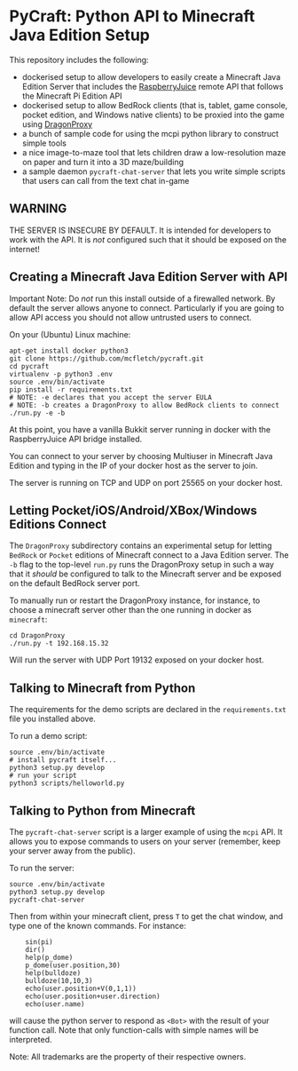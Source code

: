 # PyCraft: Python API to Minecraft Java Edition Setup

This repository includes the following:

* dockerised setup to allow developers to easily create a 
  Minecraft Java Edition Server that includes the 
  [RaspberryJuice](https://github.com/zhuowei/RaspberryJuice) 
  remote API that follows the Minecraft Pi Edition API
* dockerised setup to allow BedRock clients (that is,
  tablet, game console, pocket edition, and Windows native
  clients) to be proxied into the game using
  [DragonProxy](https://github.com/DragonetMC/DragonProxy)
* a bunch of sample code for using the mcpi python
  library to construct simple tools
* a nice image-to-maze tool that lets children draw a 
  low-resolution maze on paper and turn it into a 3D
  maze/building
* a sample daemon `pycraft-chat-server` that lets you
  write simple scripts that users can call from the
  text chat in-game

## WARNING

THE SERVER IS INSECURE BY DEFAULT. It is intended for 
developers to work with the API. It is *not* configured
such that it should be exposed on the internet!

## Creating a Minecraft Java Edition Server with API

Important Note: Do *not* run this install outside
of a firewalled network. By default the server allows
anyone to connect. Particularly if you are going
to allow API access you should not allow untrusted
users to connect.

On your (Ubuntu) Linux machine:

```
apt-get install docker python3
git clone https://github.com/mcfletch/pycraft.git
cd pycraft
virtualenv -p python3 .env
source .env/bin/activate
pip install -r requirements.txt
# NOTE: -e declares that you accept the server EULA
# NOTE: -b creates a DragonProxy to allow BedRock clients to connect
./run.py -e -b
```

At this point, you have a vanilla Bukkit server running 
in docker with the RaspberryJuice API bridge installed.

You can connect to your server by choosing Multiuser
in Minecraft Java Edition and typing in the 
IP of your docker host as the server to join.

The server is running on TCP and UDP on port 25565
on your docker host.

## Letting Pocket/iOS/Android/XBox/Windows Editions Connect

The `DragonProxy` subdirectory contains an experimental
setup for letting `BedRock` or `Pocket` editions
of Minecraft connect to a Java Edition server.
The `-b` flag to the top-level `run.py` runs the
DragonProxy setup in such a way that it *should*
be configured to talk to the Minecraft server 
and be exposed on the default BedRock server port.

To manually run or restart the DragonProxy instance,
for instance, to choose a minecraft server other than
the one running in docker as `minecraft`:

```
cd DragonProxy
./run.py -t 192.168.15.32
```

Will run the server with UDP Port 19132 exposed on
your docker host.

## Talking to Minecraft from Python

The requirements for the demo scripts are declared
in the `requirements.txt` file you installed above.

To run a demo script:
```
source .env/bin/activate
# install pycraft itself...
python3 setup.py develop 
# run your script
python3 scripts/helloworld.py
```

## Talking to Python from Minecraft

The `pycraft-chat-server` script is a larger example
of using the `mcpi` API. It allows you to expose 
commands to users on your server (remember, keep your
server away from the public).

To run the server:
```
source .env/bin/activate
python3 setup.py develop
pycraft-chat-server
```
Then from within your minecraft client, press `T`
to get the chat window, and type one of the known
commands. For instance:
```
    sin(pi)
    dir()
    help(p_dome)
    p_dome(user.position,30)
    help(bulldoze)
    bulldoze(10,10,3)
    echo(user.position+V(0,1,1))
    echo(user.position+user.direction)
    echo(user.name)
```
will cause the python server to respond as `<Bot>`
with the result of your function call. Note that
only function-calls with simple names will be 
interpreted.

Note: 
  All trademarks are the property of their respective owners.
